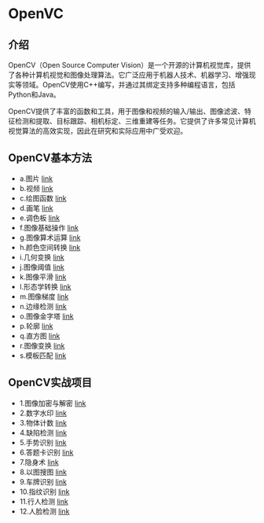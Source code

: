# OpenVC

## 介绍
OpenCV（Open Source Computer Vision）是一个开源的计算机视觉库，提供了各种计算机视觉和图像处理算法。它广泛应用于机器人技术、机器学习、增强现实等领域。OpenCV使用C++编写，并通过其绑定支持多种编程语言，包括Python和Java。

OpenCV提供了丰富的函数和工具，用于图像和视频的输入/输出、图像滤波、特征检测和提取、目标跟踪、相机标定、三维重建等任务。它提供了许多常见计算机视觉算法的高效实现，因此在研究和实际应用中广受欢迎。
## OpenCV基本方法
- a.图片 [link](a.%E5%9B%BE%E7%89%87/)
- b.视频 [link](b.%E8%A7%86%E9%A2%91/)
- c.绘图函数 [link](c.%E7%BB%98%E5%9B%BE%E5%87%BD%E6%95%B0/)
- d.画笔 [link](d.%E7%94%BB%E7%AC%94/)
- e.调色板 [link](e.%E8%B0%83%E8%89%B2%E6%9D%BF/)
- f.图像基础操作 [link](f.%E5%9B%BE%E5%83%8F%E5%9F%BA%E7%A1%80%E6%93%8D%E4%BD%9C/)
- g.图像算术运算 [link](g.%E5%9B%BE%E5%83%8F%E7%AE%97%E6%9C%AF%E8%BF%90%E7%AE%97/)
- h.颜色空间转换 [link](h.%E9%A2%9C%E8%89%B2%E7%A9%BA%E9%97%B4%E8%BD%AC%E6%8D%A2/)
- i.几何变换 [link](i.%E5%87%A0%E4%BD%95%E5%8F%98%E6%8D%A2/)
- j.图像阈值 [link](j.%E5%9B%BE%E5%83%8F%E9%98%88%E5%80%BC/)
- k.图像平滑 [link](k.%E5%9B%BE%E5%83%8F%E5%B9%B3%E6%BB%91/)
- l.形态学转换 [link](l.%E5%BD%A2%E6%80%81%E5%AD%A6%E8%BD%AC%E6%8D%A2/)
- m.图像梯度 [link](m.%E5%9B%BE%E5%83%8F%E6%A2%AF%E5%BA%A6/)
- n.边缘检测 [link](n.%E8%BE%B9%E7%BC%98%E6%A3%80%E6%B5%8B/)
- o.图像金字塔 [link](o.%E5%9B%BE%E5%83%8F%E9%87%91%E5%AD%97%E5%A1%94/)
- p.轮廓 [link](p.%E8%BD%AE%E5%BB%93/)
- q.直方图 [link](q.%E7%9B%B4%E6%96%B9%E5%9B%BE/)
- r.图像变换 [link](r.%E5%9B%BE%E5%83%8F%E5%8F%98%E6%8D%A2/)
- s.模板匹配 [link](s.%E6%A8%A1%E6%9D%BF%E5%8C%B9%E9%85%8D/)
## OpenCV实战项目
- 1.图像加密与解密 [link](实战项目/1.%E5%9B%BE%E5%83%8F%E5%8A%A0%E5%AF%86%E4%B8%8E%E8%A7%A3%E5%AF%86/)
- 2.数字水印 [link](实战项目/2.%E6%95%B0%E5%AD%97%E6%B0%B4%E5%8D%B0/)
- 3.物体计数 [link](实战项目/3.%E7%89%A9%E4%BD%93%E8%AE%A1%E6%95%B0/)
- 4.缺陷检测 [link](实战项目/4.%E7%BC%BA%E9%99%B7%E6%A3%80%E6%B5%8B/)
- 5.手势识别 [link](实战项目/5.%E6%89%8B%E5%8A%BF%E8%AF%86%E5%88%AB/)
- 6.答题卡识别 [link](实战项目/6.%E7%AD%94%E9%A2%98%E5%8D%A1%E8%AF%86%E5%88%AB/)
- 7.隐身术 [link](实战项目/7.%E9%9A%90%E8%BA%AB%E6%9C%AF/)
- 8.以图搜图 [link](实战项目/8.%E4%BB%A5%E5%9B%BE%E6%90%9C%E5%9B%BE/)
- 9.车牌识别 [link](实战项目/9.%E8%BD%A6%E7%89%8C%E8%AF%86%E5%88%AB/)
- 10.指纹识别 [link](实战项目/10.%E6%8C%87%E7%BA%B9%E8%AF%86%E5%88%AB/)
- 11.行人检测 [link](实战项目/11.%E8%A1%8C%E4%BA%BA%E6%A3%80%E6%B5%8B/)
- 12.人脸检测 [link](实战项目/12.%E4%BA%BA%E8%84%B8%E8%AF%86%E5%88%AB/)
